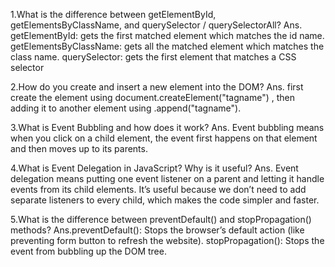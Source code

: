 1.What is the difference between getElementById, getElementsByClassName, and querySelector / querySelectorAll?
Ans. getElementById: gets the first matched element which matches the id name.
getElementsByClassName: gets all the matched element which matches the class name.
querySelector: gets the first element that matches a CSS selector

2.How do you create and insert a new element into the DOM?
Ans. first create the element using document.createElement("tagname") , then adding it to another element using .append("tagname").

3.What is Event Bubbling and how does it work?
Ans. Event bubbling means when you click on a child element, the event first happens on that element and then moves up to its parents.

4.What is Event Delegation in JavaScript? Why is it useful?
Ans. Event delegation means putting one event listener on a parent and letting it handle events from its child elements.
It’s useful because we don’t need to add separate listeners to every child, which makes the code simpler and faster.

5.What is the difference between preventDefault() and stopPropagation() methods? 
Ans.preventDefault(): Stops the browser’s default action (like preventing form button to refresh the website).
stopPropagation(): Stops the event from bubbling up the DOM tree.
